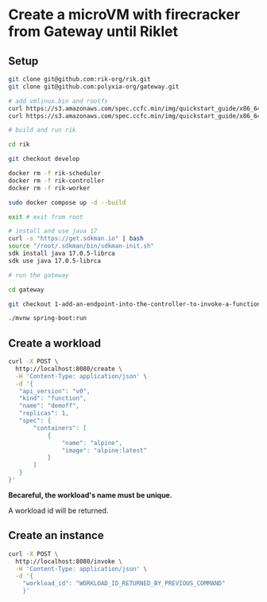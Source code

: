 # Create a microVM with firecracker from Gateway until Riklet

## Setup

```bash
git clone git@github.com:rik-org/rik.git
git clone git@github.com:polyxia-org/gateway.git

# add vmlinux.bin and rootfs
curl https://s3.amazonaws.com/spec.ccfc.min/img/quickstart_guide/x86_64/kernels/vmlinux.bin -o ./rik/vmlinux.bin
curl https://s3.amazonaws.com/spec.ccfc.min/img/quickstart_guide/x86_64/rootfs/bionic.rootfs.ext4 -o ./rik/rootfs.ext4

# build and run rik

cd rik

git checkout develop

docker rm -f rik-scheduler
docker rm -f rik-controller
docker rm -f rik-worker

sudo docker compose up -d --build

exit # exit from root

# install and use java 17
curl -s "https://get.sdkman.io" | bash
source "/root/.sdkman/bin/sdkman-init.sh"
sdk install java 17.0.5-librca
sdk use java 17.0.5-librca

# run the gateway

cd gateway

git checkout 1-add-an-endpoint-into-the-controller-to-invoke-a-function

./mvnw spring-boot:run
```

## Create a workload

```bash
curl -X POST \
  http://localhost:8080/create \
  -H 'Content-Type: application/json' \
  -d '{
   "api_version": "v0",
   "kind": "function",
   "name": "demoff",
   "replicas": 1,
   "spec": {
       "containers": [
           {
               "name": "alpine",
               "image": "alpine:latest"
           }
       ]
   }
}'
```

**Becareful, the workload's name must be unique.**

A workload id will be returned.

## Create an instance

```bash
curl -X POST \
  http://localhost:8080/invoke \
  -H 'Content-Type: application/json' \
  -d '{
    "workload_id": "WORKLOAD_ID_RETURNED_BY_PREVIOUS_COMMAND"
    }'
```